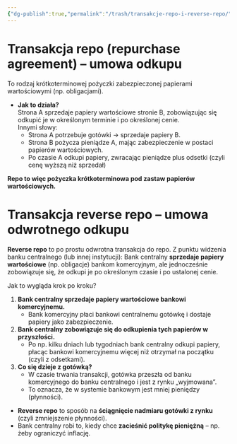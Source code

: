 ```yaml
---
{"dg-publish":true,"permalink":"/trash/transakcje-repo-i-reverse-repo/","created":"1970-01-01T01:00:00.000+01:00","updated":"2025-06-16T12:32:47.523+02:00"}
---
```


# Transakcja **repo** (repurchase agreement) – umowa odkupu
To rodzaj krótkoterminowej pożyczki zabezpieczonej papierami wartościowymi (np. obligacjami).
- **Jak to działa?**  
    Strona A sprzedaje papiery wartościowe stronie B, zobowiązując się odkupić je w określonym terminie i po określonej cenie.  
    Innymi słowy:
    - Strona A potrzebuje gotówki → sprzedaje papiery B.
    - Strona B pożycza pieniądze A, mając zabezpieczenie w postaci papierów wartościowych.
    - Po czasie A odkupi papiery, zwracając pieniądze plus odsetki (czyli cenę wyższą niż sprzedał)

**Repo to więc pożyczka krótkoterminowa pod zastaw papierów wartościowych.**

# Transakcja **reverse repo** – umowa odwrotnego odkupu
**Reverse repo** to po prostu odwrotna transakcja do repo. Z punktu widzenia banku centralnego (lub innej instytucji):
	Bank centralny **sprzedaje papiery wartościowe** (np. obligacje) bankom komercyjnym, ale jednocześnie zobowiązuje się, że odkupi je po określonym czasie i po ustalonej cenie.

Jak to wygląda krok po kroku?
1. **Bank centralny sprzedaje papiery wartościowe bankowi komercyjnemu.**
    - Bank komercyjny płaci bankowi centralnemu gotówkę i dostaje papiery jako zabezpieczenie.
2. **Bank centralny zobowiązuje się do odkupienia tych papierów w przyszłości.**
    - Po np. kilku dniach lub tygodniach bank centralny odkupi papiery, płacąc bankowi komercyjnemu więcej niż otrzymał na początku (czyli z odsetkami).
3. **Co się dzieje z gotówką?**
    - W czasie trwania transakcji, gotówka przeszła od banku komercyjnego do banku centralnego i jest z rynku „wyjmowana”.
    - To oznacza, że w systemie bankowym jest mniej pieniędzy (płynności).

- **Reverse repo** to sposób na **ściągnięcie nadmiaru gotówki z rynku** (czyli zmniejszenie płynności).
- Bank centralny robi to, kiedy chce **zacieśnić politykę pieniężną** – np. żeby ograniczyć inflację.